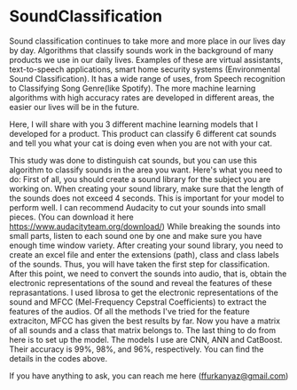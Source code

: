 # SoundClassification
Sound classification continues to take more and more place in our lives day by day. Algorithms that classify sounds work in the background of many products we use in our daily lives. Examples of these are virtual assistants, text-to-speech applications, smart home security systems (Environmental Sound Classification). It has a wide range of uses, from Speech recognition to Classifying Song Genre(like Spotify). The more machine learning algorithms with high accuracy rates are developed in different areas, the easier our lives will be in the future.

Here, I will share with you 3 different machine learning models that I developed for a product. This product can classify 6 different cat sounds and tell you what your cat is doing even when you are not with your cat.

This study was done to distinguish cat sounds, but you can use this algorithm to classify sounds in the area you want. Here's what you need to do: First of all, you should create a sound library for the subject you are working on. When creating your sound library, make sure that the length of the sounds does not exceed 4 seconds. This is important for your model to perform well. I can recommend Audacity to cut your sounds into small pieces. (You can download it here https://www.audacityteam.org/download/) While breaking the sounds into small parts, listen to each sound one by one and make sure you have enough time window variety. After creating your sound library, you need to create an excel file and enter the extensions (path), class and class labels of the sounds. Thus, you will have taken the first step for classification. After this point, we need to convert the sounds into audio, that is, obtain the electronic representations of the sound and reveal the features of these reprasantations. I used librosa to get the electronic representations of the sound and MFCC (Mel-Frequency Cepstral Coefficients) to extract the features of the audios. Of all the methods I've tried for the feature extraciton, MFCC has given the best results by far. Now you have a matrix of all sounds and a class that matrix belongs to. The last thing to do from here is to set up the model. The models I use are CNN, ANN and CatBoost. Their accuracy is 99%, 98%, and 96%, respectively. You can find the details in the codes above.

If you have anything to ask, you can reach me here (ffurkanyaz@gmail.com)
